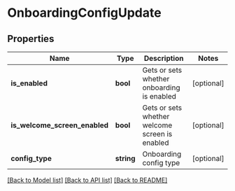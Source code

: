 # OnboardingConfigUpdate

## Properties
Name | Type | Description | Notes
------------ | ------------- | ------------- | -------------
**is_enabled** | **bool** | Gets or sets whether onboarding is enabled | [optional] 
**is_welcome_screen_enabled** | **bool** | Gets or sets whether welcome screen is enabled | [optional] 
**config_type** | **string** | Onboarding config type | [optional] 

[[Back to Model list]](../README.md#documentation-for-models) [[Back to API list]](../README.md#documentation-for-api-endpoints) [[Back to README]](../README.md)


